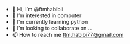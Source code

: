 - 👋 Hi, I’m @ftmhabibii
- 👀 I’m interested in computer
- 🌱 I’m currently learning python
- 💞️ I’m looking to collaborate on ...
- 📫 How to reach me ftm.habibi77@gmail.com

<!---
ftmhabibii/ftmhabibii is a ✨ special ✨ repository because its `README.md` (this file) appears on your GitHub profile.
You can click the Preview link to take a look at your changes.
--->
